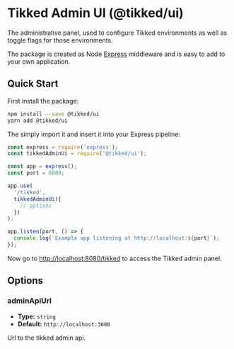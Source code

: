# Tikked Admin UI (@tikked/ui)

The administrative panel, used to configure Tikked environments as well as toggle flags for those environments.

The package is created as Node [Express](https://expressjs.com/) middleware and is easy to add to your own application.

## Quick Start

First install the package:

```bash
npm install --save @tikked/ui
yarn add @tikked/ui
```

The simply import it and insert it into your Express pipeline:

```js
const express = require('express');
const tikkedAdminUi = require('@tikked/ui');

const app = express();
const port = 8080;

app.use(
  '/tikked',
  tikkedAdminUi({
    // options
  })
);

app.listen(port, () => {
  console.log(`Example app listening at http://localhost:${port}`);
});
```

Now go to [http://localhost:8080/tikked](http://localhost:8080/tikked) to access the Tikked admin panel.

## Options

### adminApiUrl

- **Type:** `string`
- **Default:** `http://localhost:3000`

Url to the tikked admin api.
